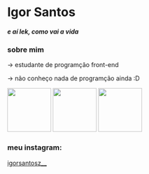# Igor Santos
<b><em> e aí lek, como vai a vida </em></b>
### sobre mim 

-> estudante de programção front-end 

-> não conheço nada de programção ainda :D


<img src="https://cdn.jsdelivr.net/gh/devicons/devicon/icons/css3/css3-original.svg" height="100"/> <img src="https://cdn.jsdelivr.net/gh/devicons/devicon/icons/html5/html5-original.svg" height="100"/> <img src="https://cdn.jsdelivr.net/gh/devicons/devicon/icons/github/github-original.svg" height="100" />
          

### meu instagram:
<a href="https://www.instagram.com/igorsantosz__/"> igorsantosz__ </a>

